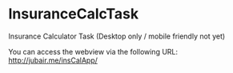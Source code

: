 # InsuranceCalcTask
Insurance Calculator Task (Desktop only / mobile friendly not yet)

You can access the webview via the following URL:
http://jubair.me/insCalApp/

